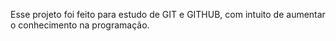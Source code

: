 Esse projeto foi feito para estudo de GIT e GITHUB, com intuito de aumentar o conhecimento na programação.
